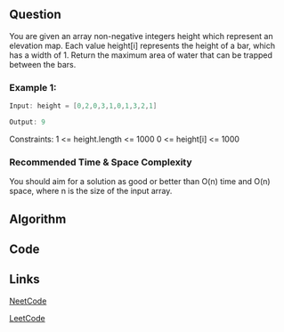 ## Question
You are given an array non-negative integers height which represent an elevation map. Each value height[i] represents the height of a bar, which has a width of 1.
Return the maximum area of water that can be trapped between the bars.
### Example 1:



```java
Input: height = [0,2,0,3,1,0,1,3,2,1]

Output: 9

```
Constraints:
1 <= height.length <= 1000
0 <= height[i] <= 1000


### Recommended Time & Space Complexity

You should aim for a solution as good or better than O(n) time and O(n) space, where n is the size of the input array.






## Algorithm

## Code

## Links

[NeetCode](https://neetcode.io/problems/trapping-rain-water)

[LeetCode](https://leetcode.com/problems/trapping-rain-water)
